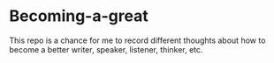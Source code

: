 # Becoming-a-great

This repo is a chance for me to record different thoughts about how to become a better writer, speaker, listener, thinker, etc.
